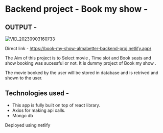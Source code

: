 # Backend project - Book my show -

## OUTPUT - 
![VID_20230903160733](https://github.com/MalharMane/Almabetter-Backend-project-Book-my-show/assets/104439115/af4d0dde-6b45-48cc-a90d-4dd453bdd8f4)


Direct link -  https://book-my-show-almabetter-backend-proj.netlify.app/

The Aim of this project is to Select movie , Time slot and Book seats and show booking was sucessful or not. It is dummy project of Book my show .

The movie booked by the user will be stored in database and is retrived and shown to the user.


## Technologies used -

-  This app is fully built on top of react library.
-  Axios for making api calls.
-  Mongo db

Deployed using netlify





